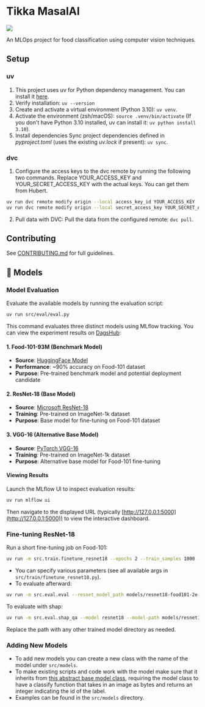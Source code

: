 # Tikka MasalAI

<a target="_blank" href="https://cookiecutter-data-science.drivendata.org/">
    <img src="https://img.shields.io/badge/CCDS-Project%20template-328F97?logo=cookiecutter" />
</a>

An MLOps project for food classification using computer vision techniques.

## Setup
### uv
1. This project uses uv for Python dependency management. You can install it [here](https://docs.astral.sh/uv/getting-started/installation/).
2. Verify installation: `uv --version`
3. Create and activate a virtual environment (Python 3.10): `uv venv`.
4. Activate the environment (zsh/macOS): `source .venv/bin/activate` (If you don't have Python 3.10 installed, uv can install it: `uv python install 3.10`).
5. Install dependencies
Sync project dependencies defined in *pyproject.toml* (uses the existing *uv.lock* if present): `uv sync`.

### dvc
1. Configure the access keys to the dvc remote by running the following two commands. Replace YOUR_ACCESS_KEY and YOUR_SECRET_ACCESS_KEY with the actual keys. You can get them from Hubert.
```bash
uv run dvc remote modify origin --local access_key_id YOUR_ACCESS_KEY
uv run dvc remote modify origin --local secret_access_key YOUR_SECRET_ACCESS_KEY
```
2. Pull data with DVC: Pull the data from the configured remote: `dvc pull`.

## Contributing
See [CONTRIBUTING.md](CONTRIBUTING.md) for full guidelines.

## 🤖 Models

### Model Evaluation

Evaluate the available models by running the evaluation script:

```bash
uv run src/eval/eval.py
```

This command evaluates three distinct models using MLflow tracking. You can view the experiment results on [DagsHub](https://dagshub.com/HubertWojcik10/TikkaMasalAI/experiments):

#### 1. **Food-101-93M** (Benchmark Model)
- **Source**: [HuggingFace Model](https://huggingface.co/prithivMLmods/Food-101-93M)
- **Performance**: ~90% accuracy on Food-101 dataset
- **Purpose**: Pre-trained benchmark model and potential deployment candidate

#### 2. **ResNet-18** (Base Model)
- **Source**: [Microsoft ResNet-18](https://huggingface.co/microsoft/resnet-18)
- **Training**: Pre-trained on ImageNet-1k dataset
- **Purpose**: Base model for fine-tuning on Food-101 dataset

#### 3. **VGG-16** (Alternative Base Model)
- **Source**: [PyTorch VGG-16](https://docs.pytorch.org/vision/main/models/generated/torchvision.models.vgg16.html)
- **Training**: Pre-trained on ImageNet-1k dataset
- **Purpose**: Alternative base model for Food-101 fine-tuning

#### Viewing Results

Launch the MLflow UI to inspect evaluation results:

```bash
uv run mlflow ui
```

Then navigate to the displayed URL (typically [http://127.0.0.1:5000](http://127.0.0.1:5000)) to view the interactive dashboard.

### Fine-tuning ResNet-18

Run a short fine-tuning job on Food-101:

```bash
uv run -m src.train.finetune_resnet18 --epochs 2 --train_samples 1000 --eval_samples 200 --output_dir models/resnet18-food101-2e-1k
```

- You can specify various parameters (see all available args in `src/train/finetune_resnet18.py`).
- To evaluate afterward:

```bash
uv run -m src.eval.eval --resnet_model_path models/resnet18-food101-2e-1k
```

To evaluate with shap:
```bash
uv run -m src.eval.shap_qa --model resnet18 --model-path models/resnet18-food101-2e-1k
```

Replace the path with any other trained model directory as needed.

### Adding New Models
- To add new models you can create a new class with the name of the model under `src/models`.
- To make existing scripts and code work with the model make sure that it inherits from [this abstract base model class](src/models/food_classification_model.py), requiring the model class to have a classify function that takes in an image as bytes and returns an integer indicating the id of the label.
- Examples can be found in the `src/models` directory.